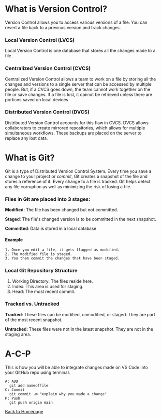# What is Version Control?
Version Control allows you to access various versions of a file. You can revert a file back to a previous version and track changes. 

### Local Version Control (LVCS)
Local Version Control is one database that stores all the changes made to a file.

### Centralized Version Control (CVCS)
Centralized Version Control allows a team to work on a file by storing all the changes and versions to a single server that can be accessed by multiple people. But, if a CVCS goes down, the team cannot work together on the file or save changes. If a file is lost, it cannot be retrieved unless there are portions saved on local devices. 

### Distributed Version Control (DVCS)
Distributed Version Control accounts for this flaw in CVCS. DVCS allows collaborators to create mirrored repositories, which allows for multiple simultaneous workflows. These backups are placed on the server to replace any lost data. 

# What is Git?
Git is a type of Distributed Version Control System. Every time you save a change to your project or *commit*, Git creates a snapshot of the file and stores a reference of it. Every change to a file is tracked. Git helps detect any file corruption as well as minimizing the risk of losing a file. 

### Files in Git are placed into 3 stages:

**Modified**:
  The file has been changed but not committed.
  
**Staged**:
  The file's changed version is to be committed in the next snapshot.

**Committed**:
  Data is stored in a local database. 
  
#### Example
```
1. Once you edit a file, it gets flagged as modified.
2. The modified file is staged.
3. You then commit the changes that have been staged.
```
  
### Local Git Repository Structure
1. Working Directory: The files reside here.
2. Index: This area is used for staging.
3. Head: The most recent commit. 

### Tracked vs. Untracked
**Tracked**: These files can be modified, unmodified, or staged. They are part of the most recent snapshot.

**Untracked**: These files were not in the latest snapshot. They are not in the staging area. 

# A-C-P
This is how you will be able to integrate changes made on VS Code into your GitHub repo using terminal.

```
A: ADD
  git add nameoffile
C: Commit
  git commit -m "explain why you made a change"
P: Push
  git push origin main
  ```

[Back to Homepage](README.md)
